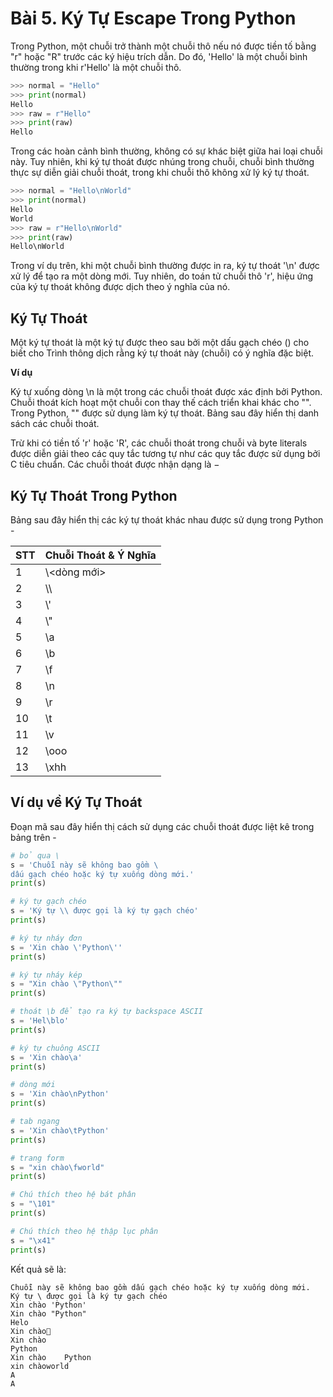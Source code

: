 # Bài 5. Ký Tự Escape Trong Python

Trong Python, một chuỗi trở thành một chuỗi thô nếu nó được tiền tố bằng "r" hoặc "R" trước các ký hiệu trích dẫn. Do đó, 'Hello' là một chuỗi bình thường trong khi r'Hello' là một chuỗi thô.

```python
>>> normal = "Hello"
>>> print(normal)
Hello
>>> raw = r"Hello"
>>> print(raw)
Hello
```

Trong các hoàn cảnh bình thường, không có sự khác biệt giữa hai loại chuỗi này. Tuy nhiên, khi ký tự thoát được nhúng trong chuỗi, chuỗi bình thường thực sự diễn giải chuỗi thoát, trong khi chuỗi thô không xử lý ký tự thoát.

```python
>>> normal = "Hello\nWorld"
>>> print(normal)
Hello
World
>>> raw = r"Hello\nWorld"
>>> print(raw)
Hello\nWorld
```

Trong ví dụ trên, khi một chuỗi bình thường được in ra, ký tự thoát '\n' được xử lý để tạo ra một dòng mới. Tuy nhiên, do toán tử chuỗi thô 'r', hiệu ứng của ký tự thoát không được dịch theo ý nghĩa của nó.

## Ký Tự Thoát

Một ký tự thoát là một ký tự được theo sau bởi một dấu gạch chéo (\) cho biết cho Trình thông dịch rằng ký tự thoát này (chuỗi) có ý nghĩa đặc biệt.

**Ví dụ**

Ký tự xuống dòng \n là một trong các chuỗi thoát được xác định bởi Python. Chuỗi thoát kích hoạt một chuỗi con thay thế cách triển khai khác cho "\". Trong Python, "\" được sử dụng làm ký tự thoát. Bảng sau đây hiển thị danh sách các chuỗi thoát.

Trừ khi có tiền tố 'r' hoặc 'R', các chuỗi thoát trong chuỗi và byte literals được diễn giải theo các quy tắc tương tự như các quy tắc được sử dụng bởi C tiêu chuẩn. Các chuỗi thoát được nhận dạng là −

## Ký Tự Thoát Trong Python

Bảng sau đây hiển thị các ký tự thoát khác nhau được sử dụng trong Python -

| STT | Chuỗi Thoát & Ý Nghĩa |
| --- | --------------------- |
| 1   | \\<dòng mới>          |
| 2   | \\\\                  |
| 3   | \\'                   |
| 4   | \\"                   |
| 5   | \\a                   |
| 6   | \\b                   |
| 7   | \\f                   |
| 8   | \\n                   |
| 9   | \\r                   |
| 10  | \\t                   |
| 11  | \\v                   |
| 12  | \\ooo                 |
| 13  | \\xhh                 |

## Ví dụ về Ký Tự Thoát

Đoạn mã sau đây hiển thị cách sử dụng các chuỗi thoát được liệt kê trong bảng trên -

```python
# bỏ qua \
s = 'Chuỗi này sẽ không bao gồm \
dấu gạch chéo hoặc ký tự xuống dòng mới.'
print(s)

# ký tự gạch chéo
s = 'Ký tự \\ được gọi là ký tự gạch chéo'
print(s)

# ký tự nháy đơn
s = 'Xin chào \'Python\''
print(s)

# ký tự nháy kép
s = "Xin chào \"Python\""
print(s)

# thoát \b để tạo ra ký tự backspace ASCII
s = 'Hel\blo'
print(s)

# ký tự chuông ASCII
s = 'Xin chào\a'
print(s)

# dòng mới
s = 'Xin chào\nPython'
print(s)

# tab ngang
s = 'Xin chào\tPython'
print(s)

# trang form
s = "xin chào\fworld"
print(s)

# Chú thích theo hệ bát phân
s = "\101"
print(s)

# Chú thích theo hệ thập lục phân
s = "\x41"
print(s)
```

Kết quả sẽ là:

```
Chuỗi này sẽ không bao gồm dấu gạch chéo hoặc ký tự xuống dòng mới.
Ký tự \ được gọi là ký tự gạch chéo
Xin chào 'Python'
Xin chào "Python"
Helo
Xin chào
Xin chào
Python
Xin chào	Python
xin chàoworld
A
A
```